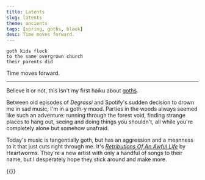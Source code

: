 ```yaml
---
title: Latents
slug: latents
theme: ancients
tags: [spring, goths, black]
desc: Time moves forward.
---
```


```
goth kids flock
to the same overgrown church
their parents did
```

Time moves forward.

<!--more-->

---

Believe it or not, this isn't my first haiku about [goths][1].

Between old episodes of *Degrassi* and Spotify's sudden decision to drown me in sad music, I'm in a goth-y mood.
Parties in the woods always seemed like such an adventure: running through the forest void, finding strange places to hang out, seeing and doing things you shouldn't, all while you're completely alone but somehow unafraid.

Today's music is tangentially goth, but has an aggression and a meanness to it that just cuts right through me.
It's [*Retributions Of An Awful Life*][2] by Heartworms.
They're a new artist with only a handful of songs to their name, but I desperately hope they stick around and make more.

{{<youtube thC-C_Bk8H0 >}}

[1]: /posts/2023/02/fall-goths/
[2]: https://youtu.be/thC-C_Bk8H0
